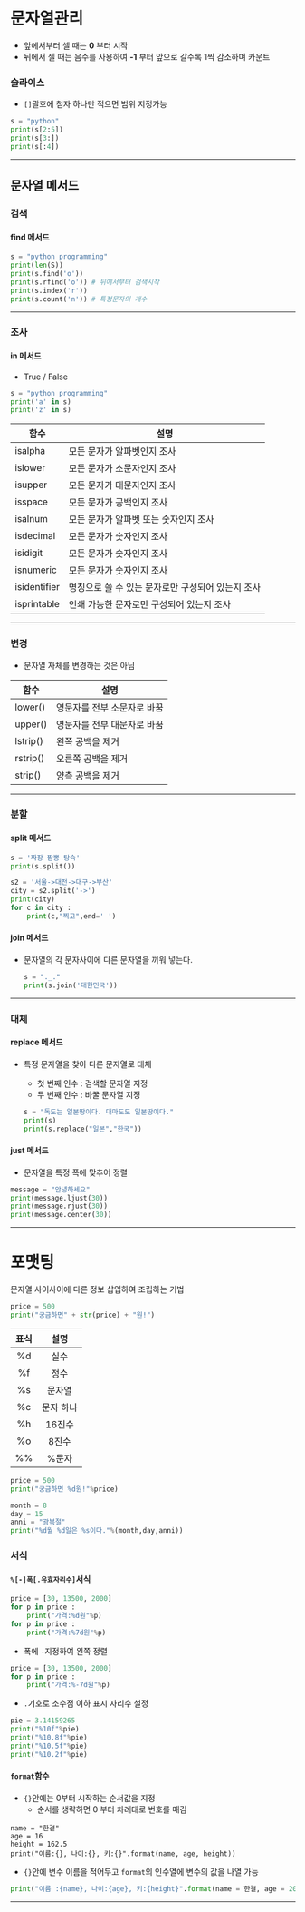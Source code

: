 # 문자열관리

* 앞에서부터 셀 때는 **0** 부터 시작
* 뒤에서 셀 때는 음수를 사용하여 **-1** 부터 앞으로 갈수록 1씩 감소하며 카운트

### 슬라이스

* `[]`괄호에 첨자 하나만 적으면 범위 지정가능

```python
s = "python"
print(s[2:5])
print(s[3:])
print(s[:4])
```

---

## 문자열 메서드

### 검색

#### find 메서드

```python
s = "python programming"
print(len(S))
print(s.find('o'))
print(s.rfind('o')) # 뒤에서부터 검색시작
print(s.index('r'))
print(s.count('n')) # 특정문자의 개수
```

---

### 조사

#### in 메서드

* True / False

```python
s = "python programming"
print('a' in s)
print('z' in s)
```

| 함수         | 설명                                              |
| ------------ | ------------------------------------------------- |
| isalpha      | 모든 문자가 알파벳인지 조사                       |
| islower      | 모든 문자가 소문자인지 조사                       |
| isupper      | 모든 문자가 대문자인지 조사                       |
| isspace      | 모든 문자가 공백인지 조사                         |
| isalnum      | 모든 문자가 알파벳 또는 숫자인지 조사             |
| isdecimal    | 모든 문자가 숫자인지 조사                         |
| isidigit     | 모든 문자가 숫자인지 조사                         |
| isnumeric    | 모든 문자가 숫자인지 조사                         |
| isidentifier | 명칭으로 쓸 수 있는 문자로만 구성되어 있는지 조사 |
| isprintable  | 인쇄 가능한 문자로만 구성되어 있는지 조사         |

---

### 변경

* 문자열 자체를 변경하는 것은 아님

| 함수     | 설명                        |
| -------- | --------------------------- |
| lower()  | 영문자를 전부 소문자로 바꿈 |
| upper()  | 영문자를 전부 대문자로 바꿈 |
| lstrip() | 왼쪽 공백을 제거            |
| rstrip() | 오른쪽 공백을 제거          |
| strip()  | 양측 공백을 제거            |

---

### 분할

#### split 메서드

```python
s = '짜장 짬뽕 탕슉'
print(s.split())

s2 = '서울->대전->대구->부산'
city = s2.split('->')
print(city)
for c in city :
    print(c,"찍고",end=' ')
```

#### join 메서드

* 문자열의 각 문자사이에 다른 문자열을 끼워 넣는다.

  ```python
  s = "._."
  print(s.join('대한민국'))
  ```

---

### 대체

#### replace 메서드

* 특정 문자열을 찾아 다른 문자열로 대체

  * 첫 번째 인수 : 검색할 문자열 지정
  * 두 번째 인수 : 바꿀 문자열 지정

  ```python
  s = "독도는 일본땅이다. 대마도도 일본땅이다."
  print(s)
  print(s.replace("일본","한국"))
  ```



#### just 메서드

* 문자열을 특정 폭에 맞추어 정렬

```python
message = "안녕하세요"
print(message.ljust(30))
print(message.rjust(30))
print(message.center(30))
```



---



# 포맷팅

문자열 사이사이에 다른 정보 삽입하여 조립하는 기법

```python
price = 500
print("궁금하면" + str(price) + "원!")
```

| 표식 |   설명    |
| :--: | :-------: |
|  %d  |   실수    |
|  %f  |   정수    |
|  %s  |  문자열   |
|  %c  | 문자 하나 |
|  %h  |  16진수   |
|  %o  |   8진수   |
|  %%  |   %문자   |

```python
price = 500
print("궁금하면 %d원!"%price)
```

```python
month = 8
day = 15
anni = "광복절"
print("%d월 %d일은 %s이다."%(month,day,anni))
```



### 서식

#### `%[-]폭[.유효자리수]`서식

```python
price = [30, 13500, 2000]
for p in price :
    print("가격:%d원"%p)
for p in price :
    print("가격:%7d원"%p)
```



* 폭에 `-`지정하여 왼쪽 정렬

```python
price = [30, 13500, 2000]
for p in price :
    print("가격:%-7d원"%p)
```



* `.`기호로 소수점 이하 표시 자리수 설정

```python
pie = 3.14159265
print("%10f"%pie)
print("%10.8f"%pie)
print("%10.5f"%pie)
print("%10.2f"%pie)
```



#### `format`함수

* `{}`안에는 0부터 시작하는 순서값을 지정
  * 순서를 생략하면 0 부터 차례대로 번호를 매김

```
name = "한결"
age = 16
height = 162.5
print("이름:{}, 나이:{}, 키:{}".format(name, age, height))
```



* `{}`안에 변수 이름을 적어두고 `format`의 인수열에 변수의 값을 나열 가능

```python
print("이름 :{name}, 나이:{age}, 키:{height}".format(name = 한결, age = 20, height = 160.9))
```



---



